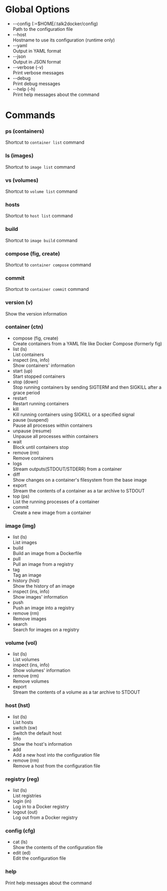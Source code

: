 # Global Options
- --config (:=$HOME/.talk2docker/config)  
	Path to the configuration file
- --host  
	Hostname to use its configuration (runtime only)
- --yaml  
	Output in YAML format
- --json  
	Output in JSON format
- --verbose (-v)  
	Print verbose messages
- --debug  
	Print debug messages
- --help (-h)  
	Print help messages about the command

# Commands

### ps (containers)  
Shortcut to `container list` command

### ls (images)  
Shortcut to `image list` command

### vs (volumes)  
Shortcut to `volume list` command

### hosts  
Shortcut to `host list` command

### build  
Shortcut to `image build` command

### compose (fig, create)  
Shortcut to `container compose` command

### commit  
Shortcut to `container commit` command

### version (v)  
Show the version information

### container (ctn)
- compose (fig, create)  
	Create containers from a YAML file like Docker Compose (formerly fig)
- list (ls)  
	List containers
- inspect (ins, info)  
	Show containers' information
- start (up)  
	Start stopped containers
- stop (down)  
	Stop running containers by sending SIGTERM and then SIGKILL after a grace period
- restart  
	Restart running containers
- kill  
	Kill running containers using SIGKILL or a specified signal
- pause (suspend)  
	Pause all processes within containers
- unpause (resume)  
	Unpause all processes within containers
- wait  
	Block until containers stop
- remove (rm)  
	Remove containers
- logs  
	Stream outputs(STDOUT/STDERR) from a container
- diff  
	Show changes on a container's filesystem from the base image
- export  
	Stream the contents of a container as a tar archive to STDOUT
- top (ps)  
	List the running processes of a container
- commit  
		Create a new image from a container

### image (img)
- list (ls)  
	List images
- build  
	Build an image from a Dockerfile
- pull  
	Pull an image from a registry
- tag  
	Tag an image
- history (hist)  
	Show the history of an image
- inspect (ins, info)  
	Show images' information
- push  
	Push an image into a registry
- remove (rm)  
	Remove images
- search  
	Search for images on a registry

### volume (vol)
- list (ls)  
	List volumes
- inspect (ins, info)  
	Show volumes' information
- remove (rm)  
	Remove volumes
- export  
	Stream the contents of a volume as a tar archive to STDOUT

### host (hst)
- list (ls)  
	List hosts
- switch (sw)  
	Switch the default host
- info  
	Show the host's information
- add  
	Add a new host into the configuration file
- remove (rm)  
	Remove a host from the configuration file

### registry (reg)
- list (ls)  
	List registries
- login (in)  
	Log in to a Docker registry
- logout (out)  
	Log out from a Docker registry

### config (cfg)
- cat (ls)  
	Show the contents of the configuration file
- edit (ed)  
	Edit the configuration file

### help  
Print help messages about the command
